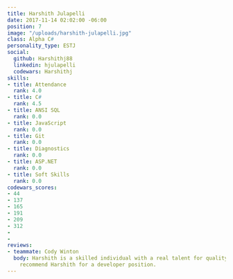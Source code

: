 ```yaml
---
title: Harshith Julapelli
date: 2017-11-14 02:02:00 -06:00
position: 7
image: "/uploads/harshith-julapelli.jpg"
class: Alpha C#
personality_type: ESTJ
social:
  github: Harshithj88
  linkedin: hjulapelli
  codewars: Harshithj
skills:
- title: Attendance
  rank: 4.0
- title: C#
  rank: 4.5
- title: ANSI SQL
  rank: 0.0
- title: JavaScript
  rank: 0.0
- title: Git
  rank: 0.0
- title: Diagnostics
  rank: 0.0
- title: ASP.NET
  rank: 0.0
- title: Soft Skills
  rank: 0.0
codewars_scores:
- 44
- 137
- 165
- 191
- 209
- 312
- 
- 
reviews:
- teammate: Cody Winton
  body: Harshith is a skilled individual with a real talent for quality. I'd highly
    recommend Harshith for a developer position.
---
```


